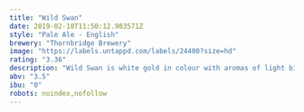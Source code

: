 ```yaml
---
title: "Wild Swan"
date: 2019-02-10T11:50:12.983571Z
style: "Pale Ale - English"
brewery: "Thornbridge Brewery"
image: "https://labels.untappd.com/labels/24400?size=hd"
rating: "3.36"
description: "Wild Swan is white gold in colour with aromas of light bitter lemon, a hint of herb and a subtle spiciness. A great session beer!"
abv: "3.5"
ibu: "0"
robots: noindex,nofollow
---
```

